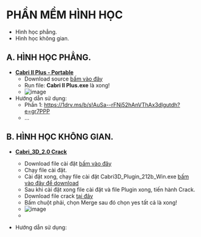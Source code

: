 # PHẦN MỀM HÌNH HỌC #
- Hình học phẳng.
- Hình học không gian.

## A. HÌNH HỌC PHẲNG.
- **[Cabri II Plus - Portable](https://1drv.ms/f/s!AuSa--rFNj52gj-AzDCYrg3K2gH6?e=o1PB2L)**
  - Download source [bấm vào đây](https://1drv.ms/f/s!AuSa--rFNj52gj-AzDCYrg3K2gH6?e=o1PB2L)
  - Run file: **Cabri II Plus.exe** là xong!
  - ![image](https://github.com/BsNgChiThanh/Cabri-PhanMemHinhHoc/assets/82578024/4f75f71c-c45f-4902-a14f-ac74535d2030)
- Hướng dẫn sử dụng:
  - Phần 1: https://1drv.ms/b/s!AuSa--rFNj52hAnVThAx3dlgutdh?e=gr7PPP
  - ...

## B. HÌNH HỌC KHÔNG GIAN.
- **[Cabri_3D_2.0 Crack](https://1drv.ms/f/s!AuSa--rFNj52hBGmrJAykJkHC3tb?e=yMVxTl)**
  - Download file cài đặt [bấm vào đây](https://1drv.ms/u/s!AuSa--rFNj52hA5v3Ry3x89GoSeS?e=w7PpMi)
  - Chạy file cài đặt.
  - Cài đặt xong, chạy file cài đặt Cabri3D_Plugin_212b_Win.exe [bấm vào đây để download](https://1drv.ms/u/s!AuSa--rFNj52hA1qTPqjqR1Ztn9D?e=DHARXL)
  - Sau khi cài đặt xong file cài đặt và file Plugin xong, tiến hành Crack.
  - Download file crack [tại đây](https://1drv.ms/u/s!AuSa--rFNj52hBCddxNT_fJ0vsek?e=hPe5Xd)
  - Bấm chuột phải, chọn Merge sau đó chọn yes tất cả là xong!
  - ![image](https://github.com/BsNgChiThanh/Cabri-PhanMemHinhHoc/assets/82578024/2f10a724-4c79-475f-94be-92aa539fb219)
  - 

- Hướng dẫn sử dụng: 
